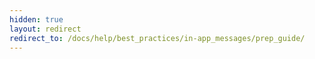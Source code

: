```yaml
---
hidden: true
layout: redirect
redirect_to: /docs/help/best_practices/in-app_messages/prep_guide/
---
```

